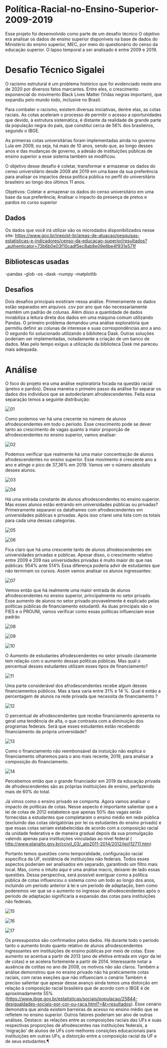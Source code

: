# Política-Racial-no-Ensino-Superior-2009-2019

Esse projeto foi desenvolvido como parte de um desafio técnico
O objetivo era analisar os dados de ensino superior disponíveis na base de dados do Ministério do ensino superior, MEC, por meio do questionário do censo da educação superior.
O lapso temporal a ser analisado é entre 2009 e 2019.



# Desafio Técnico Sigalei

O racismo estrutural é um problema histórico que foi evidenciado neste ano de 2020 por diversos fatos marcantes. Entre eles, o crescimento exponencial do movimento Black Lives Matter (Vidas negras importam), que expandiu pelo mundo todo, inclusive no Brasil.

Para combater o racismo, existem diversas iniciativas, dentre elas, as cotas raciais. As cotas aceleram o processo de permitir o acesso a oportunidades que devido, à estrutura sistemática, é distante da realidade de grande parte da população negra do país, que constitui cerca de 56% dos brasileiros, segundo o IBGE.

As primeiras cotas universitárias foram implementadas ainda no governo Lula em 2009, ou seja, há mais de 10 anos, sendo que, ao longo desses anos e das mudanças de governo, a adesão de instituições públicas de ensino superior a esse sistema também se modificou.

O objetivo desse desafio é coletar, transformar e armazenar os dados do censo universitário desde 2009 até 2019 em uma base da sua preferência para analisar os impactos dessa política pública no perfil do universitário brasileiro ao longo dos últimos 11 anos.

Objetivos: Coletar e armazenar os dados do censo universitário em uma base da sua preferência; Analisar o impacto da presença de pretos e pardos no curso superior



## Dados

Os dados que você irá utilizar são os microdados disponibilizados nesse site: https://www.gov.br/inep/pt-br/areas-de-atuacao/pesquisas-estatisticas-e-indicadores/censo-da-educacao-superior/resultados?_authenticator=73b6b0e03f10cadf5ec8ab8e09e6be4f931e571f

## Bibliotescas usadas
-pandas
-glob
-os
-dask
-numpy
-matplotlib


## Desafios
Dois desafios principais existiram nessa análise. Primeiramente os dados estão separados em arquivos .csv por ano que não necessariamente mantêm um padrão de colunas. Além disso
a quantidade de dados inviabiliza a leitura direta dos dados em uma máquina comum utilizando Pandas.
O primeiro problema demandou uma análise exploratória que permitiu definir as colunas de interesse e suas correspondências ano a ano.
O segundo foi solucionado utilizando a biblioteca Dask. Outras soluções poderiam ser implementadas, notadamente a criação de um banco de dados. Mas pelo tempo exíguo a utilização
da biblioteca Dask me pareceu mais adequada.

# Análise

O foco do projeto era uma análise exploratória focada na questão racial (pretos e pardos). Dessa maneira o primeiro passo da análise foi separar os dados dos indivíduos
que se autodeclaram afrodescendentes. Feita essa separação temos a seguinte distribuição:

![01](imgs/distribuição_geral.png)


Como podemos ver há uma crecente no número de alunos afrodescendentes em todo o período.
Esse crescimento pode se dever tanto ao crescimento de vagas quanto à maior proporção de afrodescendentes no ensino superior, vamos analisar:


![02](imgs/Número_relativo_de_afrodescentes_no_ensino_superior_por_ano.png)


Podemos verificar que realmente há uma maior concentração de alunos afrodescendentes no ensino superior. Esse movimento é crescente ano a ano e atinge o pico de 37,36% em 2019.
Vamos ver o número absoluto desses alunos.


![03](imgs/Número_total_de_alunos_no_ensino_superior_por_ano.png)



![04](imgs/tabela_resumo.png)


Há uma entrada constante de alunos afrodescendentes no ensino superior. Mas esses alunos estão entrando em universidades públicas ou privadas?
Primeiramente separarei os dataframes com afrodescendentes em universidades públicas e privadas. Após isso criarei uma lista com os totais para cada uma dessas categorias.



![05](imgs/Número_absoluto_de_afrodescentes_no_ensino_superior_público_e_privado_por_ano.png)



![06](imgs/tabela_pub_priv.png)


Fica claro que há uma crescente tanto de alunos afrodescendentes em universidades privadas e públicas.
Apesar disso, o crescimento relativo entre 2009 e 209 nas universidades privadas é muito maior do que nas públicas: 954% ante 514%
Essa diferença poderia advir de estudantes que não terminam os cursos. Assim vamos analisar os alunos ingressantes:


![07](imgs/Número_total_de_alunos_afrodescendentes_ingressantes_no_ensino_superior_por_ano.png)


Vemos então que há realmente uma maior entrada de alunos afrodescendentes no ensino superior, principalmente no setor privado.
Esse aumento de alunos no setor privado provavelmente é explicado pelas políticas públicas de financiamento estudantil.
As duas principais são o FIES e o PROUNI, vamos verificar como essas políticas influenciam esse padrão


![08](imgs/Número_total_de_alunos_no_ensino_superior_privado_que_receberam_FIES_por_ano.png)


![09](imgs/Número_total_de_alunos_no_ensino_superior_privado_que_receberam_PROUNI_por_ano.png)


![10](imgs/tabela_fies.png)

O Aumento de estudantes afrodescendentes no setor privado claramente tem relação com o aumento dessas políticas públicas.
Mas qual o percentual desses estudantes utilizam esses tipos de financiamento?


![11](imgs/tabela_fies_prouni.png)

Uma parte considerável dos afrodescendentes recebe algum desses financiamentos públicos.
Mas a taxa varia entre 31% e 14 %. Qual é então a percentagem de alunos na rede privada que necessita de financiamento ?

![12](imgs/tabela_cotistas.png)

O percentual de afrodescendentes que recebe financiamento apresenta no geral uma tendência de alta, o que contrasta com a diminuição dos programas federais.
Será que esses estudantes estão recebendo financiamento da própria universidade?

![13](imgs/tabela_percentagemde_afrodescendentes_financiamento_reembonsável_instituicao.png)

Como o financiamento não reembonsável da instuição não explica o financiamento olharemos para o ano mais recente, 2019, para analisar a composição do financiamento.

![14](imgs/tabela_percentual_financiamento.png)


Percebemos então que o grande financiador em 2019 da educação privada de afrodescendentes são as próprias instituições de ensino, perfazendo mais de 60% do total.


Já vimos como o ensino privado se comporta. Agora vamos analisar o impacto de políticas de cotas.
Nesse aspecto é importante salientar que a lei de cotas de 2012 estabelece que apenas 50% das vagas serão fornecidas a estudantes que completaram o ensino médio em rede pública (excluindo das cotas obrigatórias por lei os estudantes do ensino privado) e que essas cotas seriam estabelecidas de acordo com a composição racial da unidade federativa e de maneira gradual depois da sua promulgação valendo apenas para instituições vinculadas ao nível federal
( http://www.planalto.gov.br/ccivil_03/_ato2011-2014/2012/lei/l12711.htm)

Portanto temos questões como temporalidade, configuração racial específica da UF, existência de instituições não federais. Todos esses aspectos poderiam ser analisados em separado, garantindo um filtro mais local. Mas, como o intuito aqui é uma análise macro, deixarei de lado essas questões. Dessa perspectiva, será possível averiguar como a política pública de cotas influenciou o sistema como um todo ao longo dos anos, incluindo um período anterior à lei e um período de adaptação, bem como poderemos ver que se o aumento no ingresso de afrodescendentes após o período de adaptação significaria a expansão das cotas para instituições não federais.


![15](imgs/Número_absoluto_de_alunos_afrodescendentes_no_ensino_superior_público_ingressantes_por_cotas.png)

![16](imgs/tabela_cotistas.png)

![17](imgs/Número_relativo_de_alunos_afrodescendentes_no_ensino_superior_público_ingressantes_por_cotas_(em_%).png)


Os pressupostos são confirmados pelos dados.
Há durante todo o período tanto o aumento bruto quanto relativo de alunos afrodescendentes ingressantes em instituições de ensino públicas por meio de cotas.
Esse aumento se acentua a partir de 2013 (ano de efetiva entrada em vigor da lei de cotas) e se acelera fortemente a partir de 2014.
Interessante notar a ausência de cotitas no ano de 2009, os motivos não são claros. Também a análise demonstrou que no ensino privado não há praticamente cotas raciais, com raras exeções que não influenciam o cenário
Também é preciso salientar que apesar desse avanço ainda temos uma distorção em relação à composição racial brasileira que de acordo com o IBGE é de aproximadamente 55% (https://www.ibge.gov.br/estatisticas/sociais/populacao/25844-desigualdades-sociais-por-cor-ou-raca.html?=&t=resultados).
Esse cenário demonstra que ainda existem barreiras de acesso no ensino médio que se refletem no ensino superior.
Outros fatores poderiam ser alvo de outras análises. Destaco: as relações entre as composições raciais das UFs e suas respectivas proporções de afrodescentes nas instituições federais, a 'migração' de alunos de UFs com melhores consições educacionais para instituições em outras UFs, a distorção entre a composição racial da UF e de seus estudantes.¶







